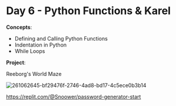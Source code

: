 # Day 6 - Python Functions & Karel

**Concepts**:
- Defining and Calling Python Functions
- Indentation in Python
- While Loops


**Project**:

Reeborg's World Maze

![261062645-bf29476f-2746-4ad8-bd17-4c5ece0b3b14](https://github.com/Snoower/100-days-of-code-python/assets/56703794/c2ecb11f-f976-4fdd-97f3-eaa0109104e4)

 
https://replit.com/@Snoower/password-generator-start
